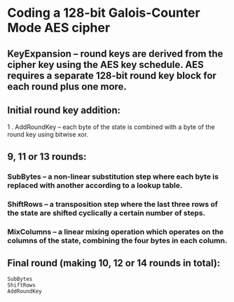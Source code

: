# Coding a 128-bit Galois-Counter Mode AES cipher

## KeyExpansion – round keys are derived from the cipher key using the AES key schedule. AES requires a separate 128-bit round key block for each round plus one more.
## Initial round key addition:
1 . AddRoundKey – each byte of the state is combined with a byte of the round key using bitwise xor.

## 9, 11 or 13 rounds:
### SubBytes – a non-linear substitution step where each byte is replaced with another according to a lookup table.
### ShiftRows – a transposition step where the last three rows of the state are shifted cyclically a certain number of steps.
### MixColumns – a linear mixing operation which operates on the columns of the state, combining the four bytes in each column.
    

## Final round (making 10, 12 or 14 rounds in total):

    SubBytes
    ShiftRows
    AddRoundKey
